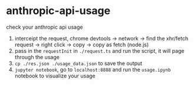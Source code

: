 # anthropic-api-usage

check your anthropic api usage

1. interceipt the request, chrome devtools -> network -> find the xhr/fetch
   request -> right click -> copy -> copy as fetch (node.js)
2. pass in the `requestInit` in `./request.ts` and run the script, it will page
   through the usage
3. `cp ./res.json ./usage_data.json` to save the output
4. `jupyter notebook`, go to `localhost:8888` and run the `usage.ipynb`
   notebook to visualize your usage
